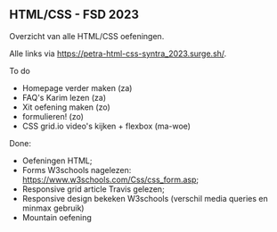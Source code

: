 ## HTML/CSS - FSD 2023

Overzicht van alle HTML/CSS oefeningen.

Alle links via https://petra-html-css-syntra_2023.surge.sh/.

To do

- Homepage verder maken (za)
- FAQ's Karim lezen (za)
- Xit oefening maken (zo)
- formulieren! (zo)
- CSS grid.io video's kijken + flexbox (ma-woe)

Done:

- Oefeningen HTML;
- Forms W3schools nagelezen: https://www.w3schools.com/Css/css_form.asp;
- Responsive grid article Travis gelezen;
- Responsive design bekeken W3schools (verschil media queries en minmax gebruik)
- Mountain oefening
